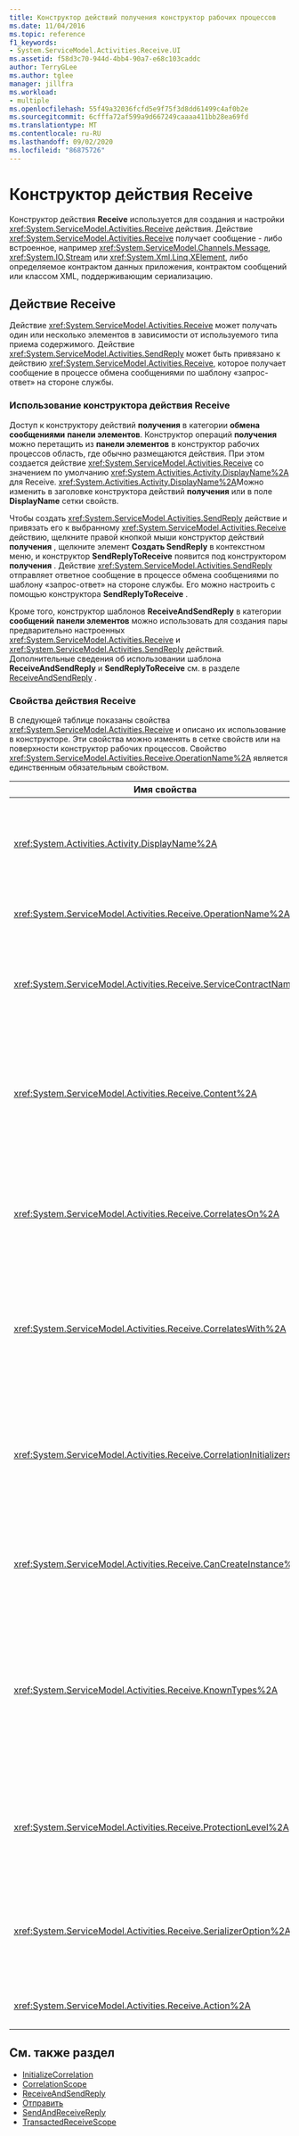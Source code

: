 ```yaml
---
title: Конструктор действий получения конструктор рабочих процессов
ms.date: 11/04/2016
ms.topic: reference
f1_keywords:
- System.ServiceModel.Activities.Receive.UI
ms.assetid: f58d3c70-944d-4bb4-90a7-e68c103caddc
author: TerryGLee
ms.author: tglee
manager: jillfra
ms.workload:
- multiple
ms.openlocfilehash: 55f49a32036fcfd5e9f75f3d8dd61499c4af0b2e
ms.sourcegitcommit: 6cfffa72af599a9d667249caaaa411bb28ea69fd
ms.translationtype: MT
ms.contentlocale: ru-RU
ms.lasthandoff: 09/02/2020
ms.locfileid: "86875726"
---
```

# <a name="receive-activity-designer"></a>Конструктор действия Receive

Конструктор действия **Receive** используется для создания и настройки <xref:System.ServiceModel.Activities.Receive> действия. Действие <xref:System.ServiceModel.Activities.Receive> получает сообщение - либо встроенное, например <xref:System.ServiceModel.Channels.Message>, <xref:System.IO.Stream> или <xref:System.Xml.Linq.XElement>, либо определяемое контрактом данных приложения, контрактом сообщений или классом XML, поддерживающим сериализацию.

## <a name="the-receive-activity"></a>Действие Receive

Действие <xref:System.ServiceModel.Activities.Receive> может получать один или несколько элементов в зависимости от используемого типа приема содержимого. Действие <xref:System.ServiceModel.Activities.SendReply> может быть привязано к действию <xref:System.ServiceModel.Activities.Receive>, которое получает сообщение в процессе обмена сообщениями по шаблону «запрос-ответ» на стороне службы.

### <a name="using-the-receive-activity-designer"></a>Использование конструктора действия Receive

Доступ к конструктору действий **получения** в категории **обмена сообщениями** **панели элементов**. Конструктор операций **получения** можно перетащить из **панели элементов** в конструктор рабочих процессов область, где обычно размещаются действия. При этом создается действие <xref:System.ServiceModel.Activities.Receive> со значением по умолчанию <xref:System.Activities.Activity.DisplayName%2A> для Receive. <xref:System.Activities.Activity.DisplayName%2A>Можно изменить в заголовке конструктора действий **получения** или в поле **DisplayName** сетки свойств.

Чтобы создать <xref:System.ServiceModel.Activities.SendReply> действие и привязать его к выбранному <xref:System.ServiceModel.Activities.Receive> действию, щелкните правой кнопкой мыши конструктор действий **получения** , щелкните элемент **Создать SendReply** в контекстном меню, и конструктор **SendReplyToReceive** появится под конструктором **получения** . Действие <xref:System.ServiceModel.Activities.SendReply> отправляет ответное сообщение в процессе обмена сообщениями по шаблону «запрос-ответ» на стороне службы. Его можно настроить с помощью конструктора **SendReplyToReceive** .

Кроме того, конструктор шаблонов **ReceiveAndSendReply** в категории **сообщений** **панели элементов** можно использовать для создания пары предварительно настроенных <xref:System.ServiceModel.Activities.Receive> и <xref:System.ServiceModel.Activities.SendReply> действий. Дополнительные сведения об использовании шаблона **ReceiveAndSendReply** и **SendReplyToReceive** см. в разделе [ReceiveAndSendReply](../workflow-designer/receiveandsendreply-template-designer.md) .

### <a name="the-receive-activity-properties"></a>Свойства действия Receive

В следующей таблице показаны свойства <xref:System.ServiceModel.Activities.Receive> и описано их использование в конструкторе. Эти свойства можно изменять в сетке свойств или на поверхности конструктор рабочих процессов. Свойство <xref:System.ServiceModel.Activities.Receive.OperationName%2A> является единственным обязательным свойством.

| Имя свойства | Обязательно | Использование |
|-|----------|-|
| <xref:System.Activities.Activity.DisplayName%2A> | Неверно | Указывает понятное имя действия <xref:System.ServiceModel.Activities.Receive>. Значение по умолчанию - Receive.<br /><br /> Несмотря на то, что использовать значение, отличное от значения по умолчанию, для понятного имени <xref:System.Activities.Activity.DisplayName%2A> не требуется, его все же рекомендуется использовать. |
| <xref:System.ServiceModel.Activities.Receive.OperationName%2A> | Верно | Указывает имя операции службы, реализуемой этим действием <xref:System.ServiceModel.Activities.Receive>. Это свойство используется для создания значения по умолчанию для свойства **Action** , если свойство **Action** не задано явно. |
| <xref:System.ServiceModel.Activities.Receive.ServiceContractName%2A> | Неверно | Задает имя контракта службы. Данное свойство используется для группирования операций служб в отдельные контракты служб. Все действия <xref:System.ServiceModel.Activities.Receive>, которые имеют одинаковое имя контракта <xref:System.ServiceModel.Activities.Receive.ServiceContractName%2A>, группируются по этому контракту службы (тип порта WSDL). Значение по умолчанию — полное имя CLR для действия верхнего уровня (корневого). |
| <xref:System.ServiceModel.Activities.Receive.Content%2A> | Неверно | Указывает получаемое содержимое сообщения или параметра. Это может быть либо действие <xref:System.ServiceModel.Activities.ReceiveMessageContent>, либо действие <xref:System.ServiceModel.Activities.ReceiveParametersContent>. Измените это свойство, нажав кнопку с многоточием рядом с полем **содержимое** в сетке свойств или нажав кнопку **определить...** рядом с меткой **содержимого** в области конструктора действий **получения** . В обоих окнах отображается диалоговое окно **определения содержимого** . Дополнительные сведения об использовании этого поля см. в разделе [диалогового окна «Определение содержимого](../workflow-designer/content-definition-dialog-box.md) ». |
| <xref:System.ServiceModel.Activities.Receive.CorrelatesOn%2A> | Неверно | Указывает корреляции между действиями <xref:System.ServiceModel.Activities.Receive> в операциях службы рабочего процесса с объектом <xref:System.ServiceModel.MessageQuerySet>. Нажмите кнопку с многоточием рядом со <xref:System.ServiceModel.Activities.Receive.CorrelatesOn%2A> свойством в сетке свойства, чтобы открыть диалоговое окно **Определение CorrelatesOn** . Дополнительные сведения об использовании этого диалогового окна см. в разделе [диалогового окна «Определение содержимого](../workflow-designer/content-definition-dialog-box.md) ». |
| <xref:System.ServiceModel.Activities.Receive.CorrelatesWith%2A> | Неверно | Задает метод <xref:System.ServiceModel.Activities.CorrelationHandle>, используемый для перенаправления сообщения в соответствующий экземпляр рабочего процесса.<br /><br /> Нажмите кнопку с многоточием рядом со <xref:System.ServiceModel.Activities.Receive.CorrelatesWith%2A> свойством в сетке свойства, чтобы открыть диалоговое окно **Редактор выражений** . Дополнительные сведения об использовании этого диалогового окна см. в разделе [инструкции. Использование редактора выражений](../workflow-designer/how-to-use-the-expression-editor.md) . |
| <xref:System.ServiceModel.Activities.Receive.CorrelationInitializers%2A> | Неверно | Указывает коллекцию объектов <xref:System.ServiceModel.Activities.CorrelationInitializer>, инициализирующих несколько объектов <xref:System.ServiceModel.Activities.CorrelationHandle>, которые настраивают это действие <xref:System.ServiceModel.Activities.Receive> в рамках рабочего процесса. Нажмите кнопку с многоточием рядом со <xref:System.ServiceModel.Activities.Receive.CorrelationInitializers%2A> свойством в сетке свойства, чтобы открыть диалоговое окно **Добавление инициализаторов корреляции** . Дополнительные сведения об использовании этого поля см. в разделе « [Добавление CorrelationInitializers в диалоговом окне](../workflow-designer/add-correlationinitializers-dialog-box.md) ». |
| <xref:System.ServiceModel.Activities.Receive.CanCreateInstance%2A> | Неверно | Указывает значение, которое определяет, может ли быть создан новый экземпляр рабочего процесса для обработки сообщения в случае, если сообщение не соответствует существующему экземпляру рабочего процесса. Если значение равно **true**, создается новый экземпляр рабочего процесса для обработки сообщения, если сообщение не сопоставлено с существующим экземпляром рабочего процесса. |
| <xref:System.ServiceModel.Activities.Receive.KnownTypes%2A> | Неверно | Указывает коллекцию известных типов для операции службы, реализуемой этим действием <xref:System.ServiceModel.Activities.Receive>. Это свойство должно использоваться вместе со свойством <xref:System.ServiceModel.Activities.Receive.SerializerOption%2A>, установленным в значение <xref:System.Runtime.Serialization.DataContractSerializer>. Не учитывается, если используется <xref:System.Xml.Serialization.XmlSerializer>.<br /><br /> Нажмите кнопку с многоточием рядом с полем **кновнтипес** в сетке свойств, чтобы открыть диалоговое окно **Редактор коллекции типов** , в котором можно добавить соответствующие типы. Дополнительные сведения об использовании этого поля см. в разделе [диалогового окна Редактор коллекции типов](../workflow-designer/type-collection-editor-dialog-box.md) . |
| <xref:System.ServiceModel.Activities.Receive.ProtectionLevel%2A> | Неверно | Задает <xref:System.Net.Security.ProtectionLevel> для сообщения.<br /><br /> 1.  <xref:System.Net.Security.ProtectionLevel> обозначает только проверку подлинности.<br />2.  <xref:System.Net.Security.ProtectionLevel> означает подписывание данных для обеспечения целостности передаваемых данных.<br />3.  <xref:System.Net.Security.ProtectionLevel> означает шифрование и подписывание данных для обеспечения конфиденциальности и целостности передаваемых данных. |
| <xref:System.ServiceModel.Activities.Receive.SerializerOption%2A> | Неверно | Указывает тип используемого сериализатора для операции службы, реализуемой действием <xref:System.ServiceModel.Activities.Receive>. Значение по умолчанию равно <xref:System.Runtime.Serialization.DataContractSerializer>, при котором выполняется сериализация и десериализация экземпляра типа в XML-поток или документ, который использует переданный контракт данных. <xref:System.Xml.Serialization.XmlSerializer> также может быть использован в том случае, если необходим больший контроль над XML. |
| <xref:System.ServiceModel.Activities.Receive.Action%2A> | Неверно | Указывает заголовок действия сообщения. Если параметр не задан явно, его значение по умолчанию равно: `https://tempuri.org/{service contract namespace}/{service contract name}/{operation name}` . |

## <a name="see-also"></a>См. также раздел

- [InitializeCorrelation](../workflow-designer/initializecorrelation-activity-designer.md)
- [CorrelationScope](../workflow-designer/correlationscope-activity-designer.md)
- [ReceiveAndSendReply](../workflow-designer/receiveandsendreply-template-designer.md)
- [Отправить](../workflow-designer/send-activity-designer.md)
- [SendAndReceiveReply](../workflow-designer/sendandreceivereply-template-designer.md)
- [TransactedReceiveScope](../workflow-designer/transactedreceivescope-activity-designer.md)
